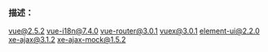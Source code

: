 ### 描述：
vue@2.5.2
vue-i18n@7.4.0
vue-router@3.0.1
vuex@3.0.1
element-ui@2.2.0
xe-ajax@3.1.2
xe-ajax-mock@1.5.2